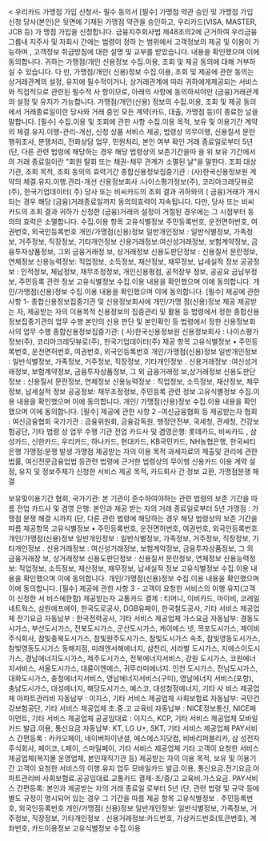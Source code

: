 
< 우리카드 가맹점 가입 신청서- 필수 동의서
[필수] 가맹점 약관 승인 및 가맹점 가입 신청
당사(본인)은 뒷면에 기재된 가맹점 약관을 승인하고, 우리카드(VISA, MASTER, JCB 등) 가 맹점 가입을 신청합니다.
금융지주회사법 제48조의2에 근거하여 우리금융그룹내 지주사 및 자회사 간에는 법령이 정하 는 범위에서 고객정보의 제공 및 이용이 가능하며 , 고객정보 취급방침에 대한 설명 및 교부를 받았습니다.
내용을 확인했으며 이에 동의합니다.
귀하는 가맹점/개인 신용정보 수집.이용, 조회 및 제공 동의에 대해 거부하실 수 있습니다. 다 만, 가맹점/개인( 신용)정보 수집.이용, 조회 및 제공에 관한 동의는 상거래관계의 설정, 유지에 필수적이거나, 상거래관계에 따라 귀하에게제공되는 서비스와 직접적으로 관련된 필수적 사 항이므로, 아래의 사항에 동의하셔야만 (금융)거래관계의 설정 및 유지가 가능합니다.
가맹점/개인(신용) 정보의 수집.이용, 조회 및 제공 동의에서 거래종료일이란 당사와 거래 중인 모든 계약(카드, 대출, 가맹점 등)이 종료한 날을 말합니다.
[필수] 수집.이용 및 조회에 관한 사항
수집.이용 목적, 보유 및 이용기간
계약의 체결.유지.이행-관리-개선, 신청 상품 서비스 제공, 법령상 의무이행, 신용질서 문란 행위조사, 분쟁처리, 전화상담 업무, 민원처리, 본인 여부 확인
거래 종료일로부터 5년 (단, 다른 관련 법령에 해당하는 경우 해당 법령상의 보존기간을따 을
위 보유 기간에서의 거래 종료일이란 "회원 탈회 또는 채권-채무 관계가 소멸된 날"을 말한다.
조회 대상 기관, 조회 목적, 조회 동의의 효력기간
종합신용정보집중기관 : (사)한국신용정보원
계약의 체결.유지.이행.관리-개선
신용정보회사 :나이스평가정보(주), 코리아크레딧뷰로(주), 한국기업데이터( 주)
당사 또는 비씨카드의 조회 결과 귀하와의 ( 금융)거래가 개시되는 경우 해당 (금융)거래종료일까지 동의의효력이 지속됩니다. 다만, 당사 또는 비씨카드의 조회 결과 귀하가 신청한 (금융)거래의 설정이 거절된 경우에는 그 시점부터 동의의 효력은 소멸합니다.
수집.이용 항목
고유식별정보
주민등록번호, 운전면허번호, 여권번호, 외국인등록번호
개인/가맹점(신용)정보
일반개인정보 : 일반식별정보, 가족정보, 거주정보, 직장정보, 기타개인정보
신용거래정보:여신성거래정보, 보험계약정보, 금융투자상품정보, 그외 금융거래정 보, 상거래정보
신용도판단정보 : 신용질서 문란정보, 연체정보
신용능력정보: 직업정보, 소득정보, 재산정보, 채무정보, 납세실적 정보
공공정보 : 인적정보, 체납정보, 채무조정정보, 개인신용평점, 공적장부 정보, 공공요 금납부정보, 주민등록 관련 정보
고유식별정보 수집.이용
내용을 확인했으며 이에 동의합니다.
개인/가맹점(신용)정보 수집.이용
내용을 확인했으며 이에 동의합니다.
[필수] 제공에 관한 사항 1- 종합신용정보집중기관 및 신용정보회사에 개인/가맹 점(신용)정보 제공
제공받는 자, 제공받는 자의 이용목적
신용정보의 집중관리 및 활용 등 법령에서 정한 종합신용정보집중기관의 업무 수행
본인의 신용 판단 및 본인확인 등 법령에서 정한 신용정보회사의 업무 수행
종합신용정보집중기관: ( 사)한국신용정보원
신용정보회사 : 나이스평가정보(주), 코리아크레딧뷰로(주), 한국기업데이터(주)
제공 항목
고유식별정보
• 주민등록번호, 운전면허번호, 여권번호, 외국인등록번호
개인/가맹점(신용)정보
일반개인정보 : 일반식별정보, 가족정보, 거주정보, 직장정보, 기타개인정보
. 신용거래정보 :여신성거래정보, 보험계약정보, 금융투자상품정보, 그 외 금융거래정 보,상거래정보
신용도판단정보 : 신용질서 문란정보, 연체정보
신용능력정보 : 직업정보, 소득정보, 재산정보, 채무정보, 납세실적 정보
공공정보: 채무조정정보, 주민등록 관련 정보
고유식별정보 수집.이용
내용을 확인했으며 이에 동의합니다.
개인/ 가맹점(신용)정보 수집.이용
내용을 확인했으며 이에 동의합니다.
[필수] 제공에 관한 사항 2 -여신금융협회 등
제공받는자
협회 : 여신금융협회
국가기관 : 금융위원회, 금융감독원, 행정안전부, 국세청, 관세청, 건강보험공단, 기타 법령 상 업무 수행 기관
전업 카드사 및 겸영은행: 롯데카드, 비씨카드 , 삼성카드, 신한카드, 우리카드, 하나카드, 현대카드, KB국민카드, NH농협은행, 한국씨티은행
가맹점:분쟁 발생 가맹점
제공받는 자의 이용 목적
과세자료의 제출및 관리에 관한 법률, 여신전문금융업법 등관련 법령에 근거한 법령상의 무이행
신용카드 이용 계약 설정, 유지 및 정보주체가 신청한 서비스 제공 목적, 카드회사 간 정보 교환, 가맹점분쟁 해결

보유및이용기간
협회, 국가기관: 본 기관이 준수하여야하는 관련 법령의 보존 기간을 따름
전업 카드사 및 겸영 은행: 본인과 제공 받는 자의 거래 종료일로부터 5년
가맹점 : 가맹점 분쟁 해결 시까지 (단, 다른 관련 법령에 해당하는 경우 해당 법령상의 보존 기간을 따름
제공항목
고유식별정보
• 주민등록번호, 운전면허번호, 여권번호, 외국인등록번호
개인/가맹점(신용)정보
일반개인정보 : 일반식별정보, 가족정보, 거주정보, 직장정보, 기타개인정보
. 신용거래정보 : 여신성거래정보, 보험계약정보, 금융투자상품정보, 그 외 금융거래장 보, 상거래정보
신용도판단정보 : 신용질서 문란정보, 연체정보
신용능력정보: 직업정보, 소득정보, 재산정보, 채무정보, 납세실적 정보
고유식별정보 수집.이용
내용을 확인했으며 이에 동의합니다.
개인/가맹점(신용)정보 수집.이용
내용을 확인했으며 이에 동의합니다.
[필수] 제공에 관한 사항 3 - 고객이 요청한 서비스의 이행 유지(고객이 신청한 서 비스에한함)
제공받는자
교통카드 결제 : 티머니, 이비카드, 마이비, 코레일네트웍스, 삼원에프에이, 한국도로공사, DGB유페이, 한국철도공사, 기타 서비스 제공업체
전기요금 자동납부 : 한국전력공사, 기타 서비스 제공업체
가스요금 자동납부: 경동도시가스, 부산도시가스, 전북도시가스, 군산도시가스, 케이에스 넷, 목포도시가스, 제이비 주식회사, 참빛충북도시가스, 참빛원주도시가스, 참빛도시가스 속초, 참빛영동도시가스, 참빛영동도시가스 동해지점, 미래엔서해에너지, 삼천리, 서라벌 도시가스, 지에스이도시가스, 경남에너지도시가스, 제주도시가스, 전북에너지서비스, 강원 도시가스, 코원에너지서비스, 서울도시가스, 대륜이엔에스, 귀뚜라미에너지. 인천 도시가스, 전남도시가스, 대화도시가스, 충청에너지서비스, 영남에너지서비스(구미), 영남에너지 서비스(포항), 충남도시가스, 대성에너지, 해당도시가스, 예스코, 대성청정에너지, 기타 사 비스 제공업체
아파트관리비 자동납부 : 이지스, 기타 서비스 제공업체
사회보험료 자동납부: 국민건강보험공단, 기타 서비스 제공업체
초.중.고 교육비 자동납부 : NICE정보통신, NICE페이먼트, 기타 서비스 제공업체
공공임대료 : 이지스, KCP, 기타 서비스 제공업체
모바일카드 발급.이용, 통신요금 자동납부: KT, LG U+, SKT, 기타 서비스 제공업체
PAY서비스 간편등록 : 카카오페이, 네이버파이낸셜, 에스에스지닷컴, 비바리퍼블리카, 삼 성전자주식회사, 페이코, L페이, 스마일페이, 기타 서비스 제공업체
기타 고객이 요청한 서비스 제공업체(복지몰 운영업체, 본인재직기관 등)
제공받는 자의 이용 목적, 보유 및 이용기간
고객이 요청한 서비스의 이행.유지 업두
모바일카드 발급.이용, 통신요금.전기요금.아파트관리비∙사회보험료.공공임대료.교통카드 결제-초/중/고 교육비.가스요금. PAY서비스 간편등록: 본인과 제공받는 자의 거래 종료일 로부터 5년 (단, 관련 법령 및 규약 등에 별도 규정이 명시되어 있는 경우 그 기간을 따름
제공 항목
고유식별정보
. 주민등록번호, 외국인등록번호
개인/가맹점( 신용)정보
일반개인정보: 일반식별정보, 가족정보, 거주정보, 직장정보, 기타개인정보 . 신용거래정보:카드번호, 가상카드번호(토큰번호), 계좌번호, 카드이용정보
고유식별정보 수집.이용


